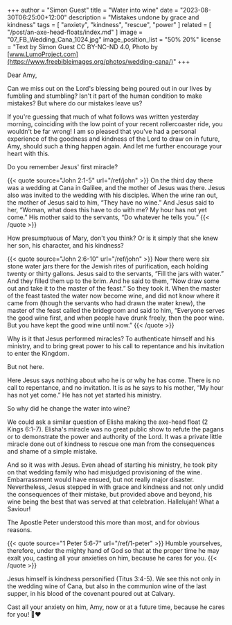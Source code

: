 +++
author = "Simon Guest"
title = "Water into wine"
date = "2023-08-30T06:25:00+12:00"
description = "Mistakes undone by grace and kindness"
tags = [ "anxiety", "kindness", "rescue", "power" ]
related = [ "/post/an-axe-head-floats/index.md" ]
image = "07_FB_Wedding_Cana_1024.jpg"
image_position_list = "50% 20%"
license = "Text by Simon Guest CC BY-NC-ND 4.0, Photo by [www.LumoProject.com](https://www.freebibleimages.org/photos/wedding-cana/)"
+++

Dear Amy,

Can we miss out on the Lord's blessing being poured out in our lives by fumbling and stumbling?  Isn't it part of the human condition to make mistakes? But where do our mistakes leave us?

If you're guessing that much of what follows was written yesterday morning, coinciding with the low point of your recent rollercoaster ride, you wouldn't be far wrong! I am so pleased that you've had a personal experience of the goodness and kindness of the Lord to draw on in future, Amy, should such a thing happen again. And let me further encourage your heart with this.

Do you remember Jesus' first miracle?

{{< quote source="John 2:1-5" url="/ref/john" >}}
On the third day there was a wedding at Cana in Galilee, and the mother of Jesus was there. Jesus also was invited to the wedding with his disciples. When the wine ran out, the mother of Jesus said to him, “They have no wine.” And Jesus said to her, “Woman, what does this have to do with me? My hour has not yet come.” His mother said to the servants, “Do whatever he tells you.”
{{< /quote >}}

How presumptuous of Mary, don't you think? Or is it simply that she knew her son, his character, and his kindness?

{{< quote source="John 2:6-10" url="/ref/john" >}}
Now there were six stone water jars there for the Jewish rites of purification, each holding twenty or thirty gallons. Jesus said to the servants, “Fill the jars with water.” And they filled them up to the brim. And he said to them, “Now draw some out and take it to the master of the feast.” So they took it. When the master of the feast tasted the water now become wine, and did not know where it came from (though the servants who had drawn the water knew), the master of the feast called the bridegroom and said to him, “Everyone serves the good wine first, and when people have drunk freely, then the poor wine. But you have kept the good wine until now.”
{{< /quote >}}

Why is it that Jesus performed miracles? To authenticate himself and his ministry, and to bring great power to his call to repentance and his invitation to enter the Kingdom.

But not here.

Here Jesus says nothing about who he is or why he has come. There is no call to repentance, and no invitation. It is as he says to his mother, “My hour has not yet come.” He has not yet started his ministry.

So why did he change the water into wine?

We could ask a similar question of Elisha making the axe-head float (2 Kings 6:1-7). Elisha's miracle was no great public show to refute the pagans or to demonstrate the power and authority of the Lord. It was a private little miracle done out of kindness to rescue one man from the consequences and shame of a simple mistake.

And so it was with Jesus. Even ahead of starting his ministry, he took pity on that wedding family who had misjudged provisioning of the wine. Embarrassment would have ensued, but not really major disaster. Nevertheless, Jesus stepped in with grace and kindness and not only undid the consequences of their mistake, but provided above and beyond, his wine being the best that was served at that celebration. Hallelujah! What a Saviour!

The Apostle Peter understood this more than most, and for obvious reasons.

{{< quote source="1 Peter 5:6-7" url="/ref/1-peter" >}}
Humble yourselves, therefore, under the mighty hand of God so that at the proper time he may exalt you, casting all your anxieties on him, because he cares for you.
{{< /quote >}}

Jesus himself is kindness personified (Titus 3:4-5). We see this not only in the wedding wine of Cana, but also in the communion wine of the last supper, in his blood of the covenant poured out at Calvary.

Cast all your anxiety on him, Amy, now or at a future time, because he cares for you! 🙏❤️
